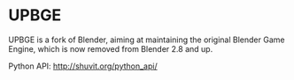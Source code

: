# UPBGE

UPBGE is a fork of Blender, aiming at maintaining the original Blender Game Engine,
which is now removed from Blender 2.8 and up.

Python API: http://shuvit.org/python_api/
